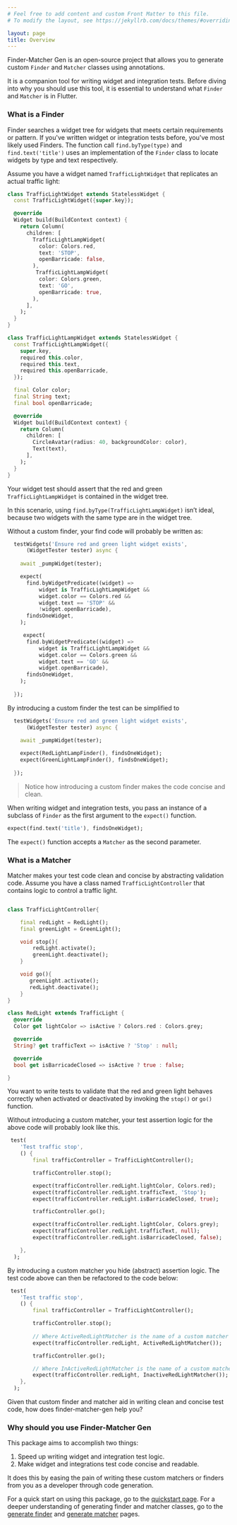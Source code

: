 ```yaml
---
# Feel free to add content and custom Front Matter to this file.
# To modify the layout, see https://jekyllrb.com/docs/themes/#overriding-theme-defaults

layout: page
title: Overview
---
```

Finder-Matcher Gen is an open-source project that allows you to generate custom `Finder` and `Matcher` classes using annotations.

It is a companion tool for writing widget and integration tests. Before diving into why you should use this tool, it is essential to understand what `Finder` and `Matcher` is in Flutter.

### What is a Finder
Finder searches a widget tree for widgets that meets certain requirements or pattern. If you've written widget or integration tests before, you've most likely used Finders. The function call `find.byType(type)` and `find.text('title')` uses an implementation of the `Finder` class to locate widgets by type and text respectively.

Assume you have a widget named `TrafficLightWidget` that replicates an actual traffic light:

```dart
class TrafficLightWidget extends StatelessWidget {
  const TrafficLightWidget({super.key});

  @override
  Widget build(BuildContext context) {
    return Column(
      children: [
        TrafficLightLampWidget(
          color: Colors.red,
          text: 'STOP',
          openBarricade: false,
        ),
         TrafficLightLampWidget(
          color: Colors.green,
          text: 'GO',
          openBarricade: true,
        ),
      ],
    );
  }
}

class TrafficLightLampWidget extends StatelessWidget {
  const TrafficLightLampWidget({
    super.key,
    required this.color,
    required this.text,
    required this.openBarricade,
  });

  final Color color;
  final String text;
  final bool openBarricade;

  @override
  Widget build(BuildContext context) {
    return Column(
      children: [
        CircleAvatar(radius: 40, backgroundColor: color),
        Text(text),
      ],
    );
  }
}
```

Your widget test should assert that the red and green `TrafficLightLampWidget` is contained in the widget tree.

In this scenario, using `find.byType(TrafficLightLampWidget)` isn’t ideal, because two widgets with the same type are in the widget tree.

Without a custom finder, your find code will probably be written as:

```dart
  testWidgets('Ensure red and green light widget exists',
      (WidgetTester tester) async {
  
    await _pumpWidget(tester);

    expect(
      find.byWidgetPredicate((widget) => 
          widget is TrafficLightLampWidget &&
          widget.color == Colors.red &&
          widget.text == 'STOP' &&
          !widget.openBarricade),
      findsOneWidget,
    );

     expect(
      find.byWidgetPredicate((widget) =>
          widget is TrafficLightLampWidget &&
          widget.color == Colors.green &&
          widget.text == 'GO' &&
          widget.openBarricade),
      findsOneWidget,
    );
  
  });
```

By introducing a custom finder the test can be simplified to

```dart
  testWidgets('Ensure red and green light widget exists',
      (WidgetTester tester) async {
  
    await _pumpWidget(tester);

    expect(RedLightLampFinder(), findsOneWidget);
    expect(GreenLightLampFinder(), findsOneWidget);
  
  });
```

> Notice how introducing a custom finder makes the code concise and clean.

When writing widget and integration tests, you pass an instance of a subclass of `Finder` as the first argument to the `expect()` function.


```dart
expect(find.text('title'), findsOneWidget);
```

The `expect()` function accepts a `Matcher` as the second parameter.

### What is a Matcher
Matcher makes your test code clean and concise by abstracting validation code.  Assume you have a class named `TrafficLightController` that contains logic to control a traffic light.

```dart

class TrafficLightController{

    final redLight = RedLight();
    final greenLight = GreenLight();

    void stop(){
        redLight.activate();
        greenLight.deactivate();
    }

    void go(){
       greenLight.activate();
       redLight.deactivate();
    }
}

class RedLight extends TrafficLight {
  @override
  Color get lightColor => isActive ? Colors.red : Colors.grey;

  @override
  String? get trafficText => isActive ? 'Stop' : null;

  @override
  bool get isBarricadeClosed => isActive ? true : false;

}
```

You want to write tests to validate that the red and green light behaves correctly when activated or deactivated by invoking the `stop()` or `go()` function.

Without introducing a custom matcher, your test assertion logic for the above code will probably look like this.

```dart
 test(
    'Test traffic stop',
    () {
        final trafficController = TrafficLightController();

        trafficController.stop();

        expect(trafficController.redLight.lightColor, Colors.red);
        expect(trafficController.redLight.trafficText, 'Stop');
        expect(trafficController.redLight.isBarricadeClosed, true);

        trafficController.go();

        expect(trafficController.redLight.lightColor, Colors.grey);
        expect(trafficController.redLight.trafficText, null);
        expect(trafficController.redLight.isBarricadeClosed, false);

    },
  );    
```
By introducing a custom matcher you hide (abstract) assertion logic. The test code above can then be refactored to the code below:


```dart
 test(
    'Test traffic stop',
    () {
        final trafficController = TrafficLightController();

        trafficController.stop();
        
        // Where ActiveRedLightMatcher is the name of a custom matcher
        expect(trafficController.redLight, ActiveRedLightMatcher());

        trafficController.go();

        // Where InActiveRedLightMatcher is the name of a custom matcher
        expect(trafficController.redLight, InactiveRedLightMatcher());
    },
  ); 
```

Given that custom finder and matcher aid in writing clean and concise test code, how does finder-matcher-gen help you?

### Why should you use Finder-Matcher Gen

This package aims to accomplish two things:

1. Speed up writing widget and integration test logic.
2. Make widget and integrations test code concise and readable.

It does this by easing the pain of writing these custom matchers or finders from you as a developer through code generation. 

For a quick start on using this package, go to the [quickstart page](https://jasperessien2.github.io/finder-matcher-gen/quickstart). For a deeper understanding of generating finder and matcher classes, go to the [generate finder](https://jasperessien2.github.io/finder-matcher-gen/generate-finder) and [generate matcher](https://jasperessien2.github.io/finder-matcher-gen/generate-matcher) pages.